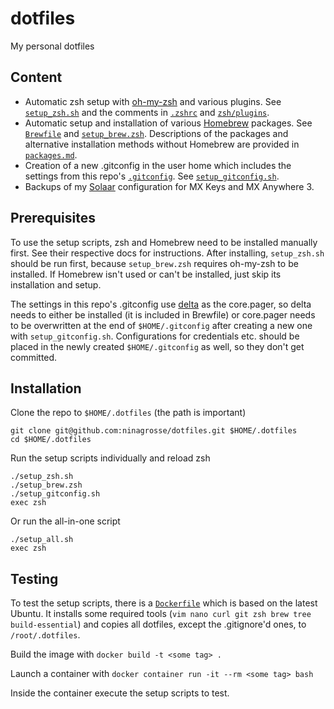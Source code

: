 # dotfiles
My personal dotfiles

## Content

- Automatic zsh setup with [oh-my-zsh](https://github.com/ohmyzsh/ohmyzsh) and various plugins. See [`setup_zsh.sh`](setup_zsh.sh) and the comments in [`.zshrc`](.zshrc) and [`zsh/plugins`](zsh/plugins).
- Automatic setup and installation of various [Homebrew](https://brew.sh/) packages. See [`Brewfile`](Brewfile) and [`setup_brew.zsh`](setup_brew.zsh). Descriptions of the packages and alternative installation methods without Homebrew are provided in [`packages.md`](packages.md).
- Creation of a new .gitconfig in the user home which includes the settings from this repo's [`.gitconfig`](.gitconfig). See [`setup_gitconfig.sh`](setup_gitconfig.sh).
- Backups of my [Solaar](https://github.com/pwr-Solaar/Solaar) configuration for MX Keys and MX Anywhere 3.

## Prerequisites
To use the setup scripts, zsh and Homebrew need to be installed manually first. See their respective docs for instructions. After installing, `setup_zsh.sh` should be run first, because `setup_brew.zsh` requires oh-my-zsh to be installed. If Homebrew isn't used or can't be installed, just skip its installation and setup.

The settings in this repo's .gitconfig use [delta](https://dandavison.github.io/delta/installation.html) as the core.pager, so delta needs to either be installed (it is included in Brewfile) or core.pager needs to be overwritten at the end of `$HOME/.gitconfig` after creating a new one with `setup_gitconfig.sh`. Configurations for credentials etc. should be placed in the newly created `$HOME/.gitconfig` as well, so they don't get committed.

## Installation
Clone the repo to `$HOME/.dotfiles` (the path is important)
```shell
git clone git@github.com:ninagrosse/dotfiles.git $HOME/.dotfiles
cd $HOME/.dotfiles
```

Run the setup scripts individually and reload zsh
```shell
./setup_zsh.sh
./setup_brew.zsh
./setup_gitconfig.sh
exec zsh
```

Or run the all-in-one script
```shell
./setup_all.sh
exec zsh
```

## Testing
To test the setup scripts, there is a [`Dockerfile`](Dockerfile) which is based on the latest Ubuntu. It installs some required tools (`vim nano curl git zsh brew tree build-essential`) and copies all dotfiles, except the .gitignore'd ones, to `/root/.dotfiles`.

Build the image with `docker build -t <some tag> .`

Launch a container with `docker container run -it --rm <some tag> bash`

Inside the container execute the setup scripts to test.
